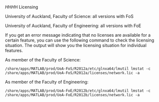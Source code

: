 $H$H$H$H Licensing

University of Auckland, Faculty of Science: all versions with FoS 

University of Auckland, Faculty of Engineering: all versions with FoE

If you get an error message indicating that no licenses are available for a certain feature, you can use the following command to check the licensing situation. The output will show you the licensing situation for individual features.

As member of the Faculty of Science:

	/share/apps/MATLAB/prod/UoA-FoS/R2012a/etc/glnxa64/lmutil lmstat -c /share/apps/MATLAB/prod/UoA-FoS/R2012a/licenses/network.lic -a

As member of the Faculty of Engineering:

	/share/apps/MATLAB/prod/UoA-FoE/R2012b/etc/glnxa64/lmutil lmstat -c /share/apps/MATLAB/prod/UoA-FoE/R2012b/licenses/network.lic -a

